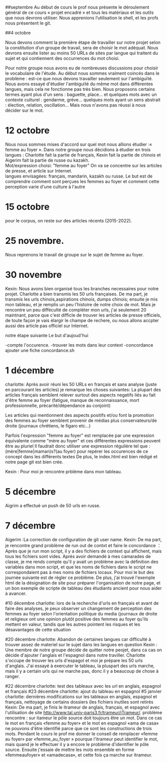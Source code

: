 ##septembre
Au début de cours le prof nous présente le déroulement général de ce cours « projet encadré » et tous les matériaux et les outils que nous devrons utiliser. 
Nous apprenions l’utilisation le shell, et les profs nous présentent le git. 

##4 octobre
 
Nous devons comment la première étape de travailler sur notre projet selon la constitution d’un groupe de travail, sera de choisir le mot adéquat. Nous devrons ensuite lister au moins 50 URLs de sites par langue qui traitent du sujet et qui contiennent des occurrences du mot choisi.  
 
Pour notre groupe nous avons eu de nombreuses discussions pour choisir le vocabulaire de l'étude. Au début nous sommes vraiment coincés dans le problème : est-ce que nous devons travailler seulement sur l'ambiguïté. Nous avons essayé d'étudier l'ambiguïté du même mot dans différentes langues, mais cela ne fonctionne pas très bien. 
 Nous proposons certains termes ayant plus d'un sens : baguette, place...  et quelques mots avec un contexte culturel : gendarme, grève... quelques mots ayant un sens abstrait : élection, relation, oscillation... Mais nous n'avons pas réussi à nous décider sur le mot.


# 12 octobre
Nous nous sommes mises d'accord sur quel mot nous allions étudier :« femme au foyer ». Dans notre groupe nous décidions à étudier en trois langues : Charlotte fait la partie de français, Kexin fait la partie de chinois et Aigerim fait la partie de russe ou kazakh.  
Mot/expression choisi: "femme au foyer"
On va se concentre sur les articles de presse, et article sur Internet.  
langues envisagées: français, mandarin, kazakh ou russe. 
Le but est de comprendre comment sont perçues les femmes au foyer et comment cette perception varie d'une culture à l'autre

# 15 octobre
pour le corpus, on reste sur des articles récents (2015-2022). 

# 25 novembre.

Nous reprenons le travail de groupe sur le sujet de femme au foyer.

# 30 novembre
Kexin: 
Nous avons bien organisé tous les branches necessaires pour notre projet. Charlotte a bien transmis les 50 urls françaises.
De ma part, je transmis les urls chinois,aspirations chinois, dumps chinois; ensuite je mis mon tableau, et je remplis un peu l’histoire de notre choix de mot.
Mais je rencontre un peu difféculté de compléter mon urls, j'ai seulement 20 maintnant, parce que c'est difficle de trouver les articles de presse officiels, de toute façon je vais élargir le champe de rechere, ou nous allons accpter aussi des article pas officiel sur Internet.

notre étape suivante
Le but d'aujoud'hui

-compte l'occurence.
-trouver les mots dans leur context
-concordance ajouter une fiche concordance.sh

# 1 décembre
charlotte: 
Après avoir réuni les 50 URLs en français et sans analyse (juste en parcourant les articles) je remarque les choses suivantes:
La plupart des articles français semblent relever surtout des aspects negatifs liés au fait d'être femme au foyer (fatigue, manque de reconnaissance, mort professionnelle, précarité/dépendance au conjoint) 

Les articles qui mentionnent des aspects positifs et/ou font la promotion des femmes au foyer semblent provenir de médias plus conservateurs/de droite (journaux chrétiens, le figaro etc...) 

Parfois l'expression "femme au foyer" est remplacée par une expression équivalente comme "mère au foyer" et ces différentes expressions peuvent être au pluriel
Il faudrait donc utiliser une expression régulière tel que :
(mère|femme|maman)s?(au foyer)
pour repérer les occurences de ce concept dans les différents textes
De plus, le index.html est bien rédigé et notre page git est bien crée.

Kexin : 
 Pour moi je rencontre prblème dans mon tableau. 







# 5 décembre 
Aigrim a effectué un push de 50 urls en russe. 
# 7 décembre 
Aigerim :La correction de configuration de git user name.
Kexin: De ma part, je rencontre grand problème de run out de contxt et faire le concordance ： Après que je run mon script, il y a des fichiers de context qui affichent, mais tous les fichiers sont vides.
Après avoir demandé à mes camarades de classe, je me rends compte qu'il y avait un problème avec la définition  des variables dans mon script, et que les noms de fichiers dans le script ne correspondaient pas à mes noms de fichiers locaux. Pour moi le but des journée suivante est de règler ce problème.
De plus, j‘ai trouvé l'exemple html de la désignation de site pour préparer l'organisation de notre page, et un bon exemple de scripte de tableau des étudiants ancient pour nous aider à avancer.

#10 décembre
charlotte: lors de la recherche d'urls en français et avant de faire des analyses, je peux observer un changement de perception des femmes au foyer selon l'orientation politique du media (journaux de droite et religieux ont une opinion plutôt positive des femmes au foyer qu'ils mettent en valeur, tandis que les autres pointent les risques et les désavantages de cette situation

#20 décembre
charlotte: Abandon de certaines langues car difficulté à trouver assez de materiel sur le sujet dans les langues en question
Kexin : Une membre de notre groupe décide de quitter notre peojet, dans ca cas on décide d'ajouter l'anglais et l'espagnol dans notre traviller. Charlotte s'occupe de trouver les urls d'espagol et moi je prépare les 50 urls d'anglais. J'ai essayé à exercuter le tableau, la pluspart des urls marche, mais il y a certain urls qui ne marche pas, donc il y a beaucoup de chose à ranger. 

#22 décembre
charlotte: test des tableaux avec les url en anglais, espagnol et français
#23 décembre
charlotte: ajout du tableau en espagnol
#5 janvier
charlotte: dernières modifications sur les tableaux en anglais, espagnol et français, nettoyage de certains dossiers (les fichiers inutiles sont retirés
Kexin: De ma part, je finis le itrameur de anglais, français, et espagnol avec l'utilisation de site http://www.tal.univ-paris3.fr/trameur/iTrameur/. 
problème rencontre :  sur itameur le pôle source doit toujours être un mot. Dans ce cas le mot en français «femme au foyer» et le mot en espagnol «ama de casa» ne pouvons d'être identifié parce que ce sont  les constructions de trois mots. Pendant le cours le prof me donner le conseil de remplacer  «femme au foyer» par «femme_au_foyer » pourque l'itrameur peut identifier le mot, mais quand je le effectuer  il y a encore le problème d'identifier le  pôle source. Ensuite j'essaie de mettre les mots ensemble en forme «femmeaufoyer» et «amadecasa», et cette fois ça marche sur itrameur. 














